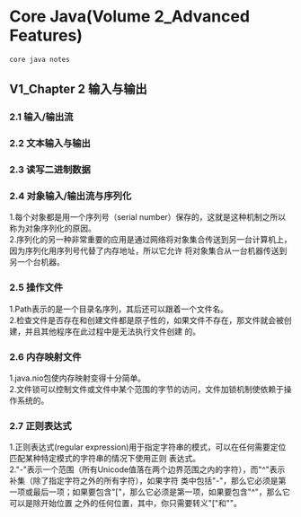 # Core Java(Volume 2_Advanced Features)
    core java notes
## V1_Chapter 2 输入与输出
### 2.1 输入/输出流
### 2.2 文本输入与输出
### 2.3 读写二进制数据
### 2.4 对象输入/输出流与序列化
1.每个对象都是用一个序列号（serial number）保存的，这就是这种机制之所以称为对象序列化的原因。   
2.序列化的另一种非常重要的应用是通过网络将对象集合传送到另一台计算机上，因为序列化用序列号代替了内存地址，所以它允许
将对象集合从一台机器传送到另一个台机器。   
### 2.5 操作文件
1.Path表示的是一个目录名序列，其后还可以跟着一个文件名。   
2.检查文件是否存在和创建文件都是原子性的，如果文件不存在，那文件就会被创建，并且其他程序在此过程中是无法执行文件创建
的。
### 2.6 内存映射文件
1.java.nio包使内存映射变得十分简单。   
2.文件锁可以控制文件或文件中某个范围的字节的访问，文件加锁机制使依赖于操作系统的。   
### 2.7 正则表达式
1.正则表达式(regular expression)用于指定字符串的模式，可以在任何需要定位匹配某种特定模式的字符串的情况下使用正则
表达式。   
2."-"表示一个范围（所有Unicode值落在两个边界范围之内的字符），而"^"表示补集（除了指定字符之外的所有字符），如果字符
类中包括"-"，那么它必须是第一项或最后一项；如果要包含"["，那么它必须是第一项，如果要包含"^"，那么它可以是除开始位置
之外的任何位置，其中，你只需要转义"["和"\"。   
